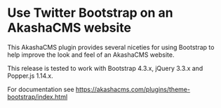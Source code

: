# Use Twitter Bootstrap on an AkashaCMS website

This AkashaCMS plugin provides several niceties for using Bootstrap to help improve the look and feel of an AkashaCMS website.

This release is tested to work with Bootstrap 4.3.x, jQuery 3.3.x and Popper.js 1.14.x.

For documentation see https://akashacms.com/plugins/theme-bootstrap/index.html